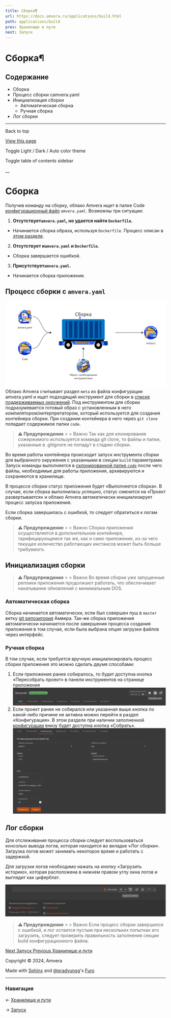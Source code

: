 ```yaml
---
title: Сборка¶
url: https://docs.amvera.ru/applications/build.html
path: applications/build
prev: Хранилище и пути
next: Запуск
---
```


# Сборка¶

## Содержание

- Сборка
- Процесс сборки сamvera.yaml
- Инициализация сборки
  - Автоматическая сборка
  - Ручная сборка
- Лог сборки

---

Back to top

[ View this page ](<../_sources/applications/build.md.txt> "View this page")

Toggle Light / Dark / Auto color theme

Toggle table of contents sidebar

__

# Сборка

Получив команду на сборку, облако Amvera ищет в папке Code [конфигурационный файл](<configuration/config-file.html>) ``amvera.yaml``. Возможны три ситуации:
1. **Отсутствует``amvera.yaml``, но удается найти ``Dockerfile``.**
* Начинается сборка образа, используя ``Dockerfile``. Процесс описан в [этом разделе](<configuration/docker.html>).
2. **Отсутствует и``amvera.yaml`` и ``Dockerfile``.**
* Сборка завершается ошибкой.
3. **Присутствует``amvera.yaml``.**
* Начинается сборка приложения.

## Процесс сборки с ``amvera.yaml``

![build_proc](images/build_proc.png) Облако Amvera считывает раздел ``meta`` из файла конфигурации amvera.yaml и ищет подходящий инструмент для сборки в [списке поддерживаемых окружений](<supported-env.html>). Под инструментом для сборки подразумевается готовый образ с установленным в него компилятором/интерпретатором, который используется для создания контейнера сборки. При создании контейнера в него через ``git clone`` попадает содержимое папки ``code``.

> **⚠️ Предупреждение** > > Важно Так как для клонирования сожержимого используется команда git clone, то файлы и папки, указанные в .gitignore не попадут в стадию сборки. 

Во время работы контейнера происходит запуск инструмента сборки для выбранного окружения с указанными в секции ``build`` параметрами. Запуск команды выполняется в [склонированной папке ``code``](<storage.html#code>) после чего файлы, необходимые для работы приложения, архивируются и сохраняются в хранилище.

В процессе сборки статус приложения будет «Выполняется сборка». В случае, если сборка выполнилась успешно, статус сменится на «Проект развертывается» и облако Amvera автоматически инициализирует процесс запуска приложения.

Если сборка завершилась с ошибкой, то следует обратиться к логам сборки.

> **⚠️ Предупреждение** > > Важно Сборка приложения осуществляется в дополнительном контейнере, тарифицирующемся так же, как и само приложение, из-за чего текущее количество работающих инстансов может быть больше требуемого. 

## Инициализация сборки

> **⚠️ Предупреждение** > > Важно Во время сборки уже запущенные реплики приложения продолжают работать, что обеспечивает накатывание обновлений с минимальным DOS. 

### Автоматическая сборка

Сборка начинается автоматически, если был совершен пуш в ``master`` ветку [git репозитория](<git.html>) Амвера. Так-же сборка приложения автоматически начинается после завершения процесса создания приложения в том случае, если была выбрана опция загрузки файлов через интерфейс.

### Ручная сборка

В том случае, если требуется вручную инициализировать процесс сборки приложения это можно сделать двумя способами:
1. Если приложение ранее собиралось, то будет доступна кнопка «Пересобрать проект» в панели инструментов на странице приложения ![rebuild](images/rebuild.png)
2. Если проект ранее не собирался или указанная выше кнопка по какой-либо причине не активна можно перейти в раздел «Конфигурация». В этом разделе при наличии заполненной [конфигурации](<configuration/config-file.html>) внизу будет доступна кнопка «Собрать». ![configuration](images/configuration.png)

## Лог сборки

Для отслеживания процесса сборки следует воспользоваться консолью вывода логов, которая находится во вкладке «Лог сборки». Загрузка логов может занимать некоторое время и работать с задержкой.

Для загрузки логов необходимо нажать на кнопку «Загрузить историю», которая расположена в нижнем правом углу окна логов и выглядит как циферблат.

![load_logs](images/load_logs_2.png)

> **⚠️ Предупреждение** > > Важно Если процесс сборки завершился с ошибкой, и лог остается пустым при нескольких попытках его загрузить, следует проверить правильность заполнения секции build конфигурационного файла. 

[ Next Запуск ](<run.html>) [ Previous Хранилище и пути ](<storage.html>)

Copyright © 2024, Amvera 

Made with [Sphinx](<https://www.sphinx-doc.org/>) and [@pradyunsg](<https://pradyunsg.me>)'s [Furo](<https://github.com/pradyunsg/furo>)


---

### Навигация

← [Хранилище и пути](https://docs.amvera.ru/storage.html)

→ [Запуск](https://docs.amvera.ru/run.html)

